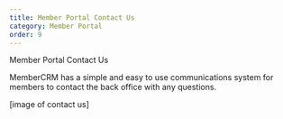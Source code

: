 ```yaml
---
title: Member Portal Contact Us
category: Member Portal
order: 9
---
```


Member Portal Contact Us

MemberCRM has a simple and easy to use communications system for members to contact the back office with any questions.

[image of contact us]
